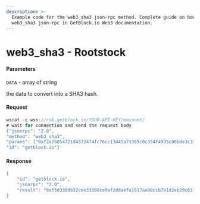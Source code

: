 ```yaml
---
description: >-
  Example code for the web3_sha3 json-rpc method. Сomplete guide on how to use
  web3_sha3 json-rpc in GetBlock.io Web3 documentation.
---
```


# web3\_sha3 - Rootstock

#### Parameters

`DATA` - array of string

the data to convert into a SHA3 hash.

#### Request

```java
wscat -c wss://rsk.getblock.io/YOUR-API-KEY/mainnet/ 
# wait for connection and send the request body 
{"jsonrpc": "2.0",
"method": "web3_sha3",
"params": ["0xf2a2b854721d4372474fc76cc13445a73369c0c334f4935c88bde3c310f28c9a"],
"id": "getblock.io"}
```

#### Response

```java
{
    "id": "getblock.io",
    "jsonrpc": "2.0",
    "result": "0xf5d3389b32cee33308ce9af2d8aefa1517aa90ccb7b1d2eb29c61f13e1fd3cea"
}
```
